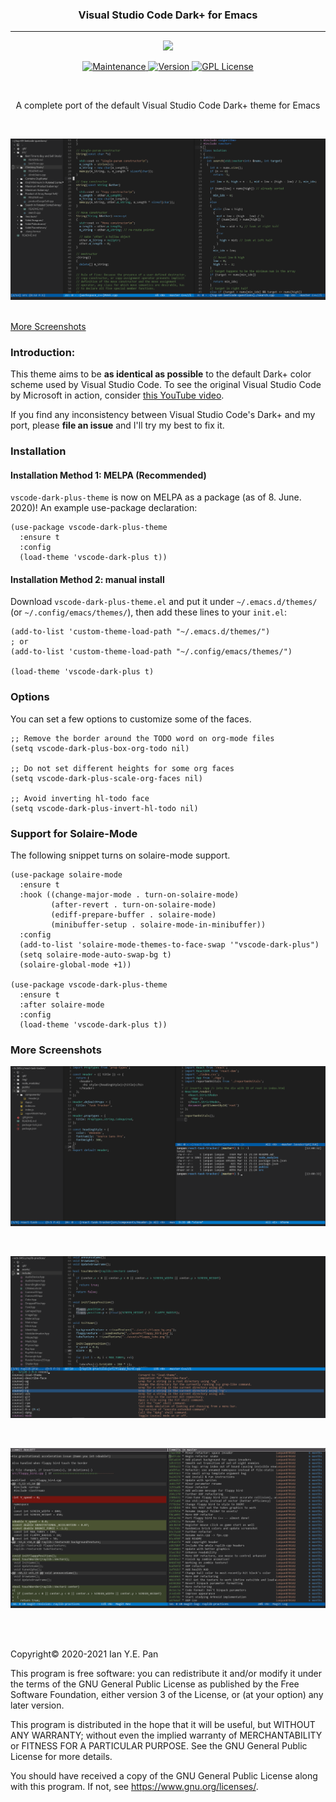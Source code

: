 <h3 align="center">Visual Studio Code Dark+ for Emacs</h3>
<hr/>


<p align="center">
  <img src="https://upload.wikimedia.org/wikipedia/commons/thumb/0/08/EmacsIcon.svg/120px-EmacsIcon.svg.png" />
</p>

<p align="center">

  <a href="https://github.com/ianpan870102/wilmersdorf-emacs-theme">
    <img src="https://img.shields.io/badge/Maintained%3F-yes-green.svg" alt="Maintenance">
  </a>

  <a href="https://github.com/ianpan870102/vscode-dark-plus-emacs-theme">
    <img src="https://img.shields.io/github/release/ianpan870102/vscode-dark-plus-emacs-theme" alt="Version">
  </a>

  <a href="https://www.gnu.org/licenses/gpl-3.0">
    <img src="https://img.shields.io/badge/License-GPL%20v3-blue.svg" alt="GPL License">
  </a>

</p>

<br/>

<p align="center">A complete port of the default Visual Studio Code Dark+ theme for Emacs</p>

<br/>

![alt text](./screenshots/cpp.png)

<br/>

<a href="https://github.com/ianpan870102/vscode-dark-plus-emacs-theme#more-screenshots">
  More Screenshots
</a>

<br/>

### Introduction:

This theme aims to be **as identical as possible** to the default
Dark+ color scheme used by Visual Studio Code. To see the original
Visual Studio Code by Microsoft in action, consider [this YouTube
video](https://www.youtube.com/watch?v=fnPhJHN0jTE).

If you find any inconsistency between Visual Studio Code's Dark+ and
my port, please **file an issue** and I'll try my best to fix it.

### Installation

#### Installation Method 1: MELPA (Recommended)

`vscode-dark-plus-theme` is now on MELPA as a package (as of 8. June. 2020)! An example use-package declaration:

```emacs-lisp
(use-package vscode-dark-plus-theme
  :ensure t
  :config
  (load-theme 'vscode-dark-plus t))
```


#### Installation Method 2: manual install

Download `vscode-dark-plus-theme.el` and put it under
`~/.emacs.d/themes/` (or `~/.config/emacs/themes/`), then add these
lines to your `init.el`:

```emacs-lisp
(add-to-list 'custom-theme-load-path "~/.emacs.d/themes/")
; or
(add-to-list 'custom-theme-load-path "~/.config/emacs/themes/")

(load-theme 'vscode-dark-plus t)
```

### Options

You can set a few options to customize some of the faces.

```emacs-lisp
;; Remove the border around the TODO word on org-mode files
(setq vscode-dark-plus-box-org-todo nil)

;; Do not set different heights for some org faces
(setq vscode-dark-plus-scale-org-faces nil)

;; Avoid inverting hl-todo face
(setq vscode-dark-plus-invert-hl-todo nil)
```

### Support for Solaire-Mode

The following snippet turns on solaire-mode support.

```emacs-lisp
(use-package solaire-mode
  :ensure t
  :hook ((change-major-mode . turn-on-solaire-mode)
         (after-revert . turn-on-solaire-mode)
         (ediff-prepare-buffer . solaire-mode)
         (minibuffer-setup . solaire-mode-in-minibuffer))
  :config
  (add-to-list 'solaire-mode-themes-to-face-swap '"vscode-dark-plus")
  (setq solaire-mode-auto-swap-bg t)
  (solaire-global-mode +1))

(use-package vscode-dark-plus-theme
  :ensure t
  :after solaire-mode
  :config
  (load-theme 'vscode-dark-plus t))
```

### More Screenshots


![alt text](./screenshots/react.png)

<br/>

![alt text](./screenshots/flappy.png)

<br/>

![alt text](./screenshots/magit.png)

<br/>
<br/>


Copyright© 2020-2021 Ian Y.E. Pan

This program is free software: you can redistribute it and/or modify
it under the terms of the GNU General Public License as published by
the Free Software Foundation, either version 3 of the License, or (at
your option) any later version.

This program is distributed in the hope that it will be useful, but
WITHOUT ANY WARRANTY; without even the implied warranty of
MERCHANTABILITY or FITNESS FOR A PARTICULAR PURPOSE. See the GNU
General Public License for more details.

You should have received a copy of the GNU General Public License
along with this program. If not, see https://www.gnu.org/licenses/.
